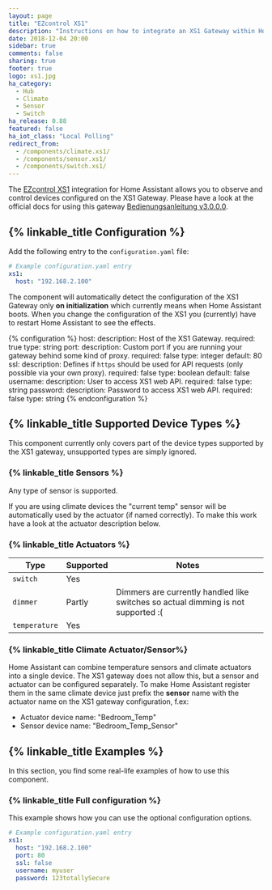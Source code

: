 ```yaml
---
layout: page
title: "EZcontrol XS1"
description: "Instructions on how to integrate an XS1 Gateway within Home Assistant."
date: 2018-12-04 20:00
sidebar: true
comments: false
sharing: true
footer: true
logo: xs1.jpg
ha_category:
  - Hub
  - Climate
  - Sensor
  - Switch
ha_release: 0.88
featured: false
ha_iot_class: "Local Polling"
redirect_from:
  - /components/climate.xs1/
  - /components/sensor.xs1/
  - /components/switch.xs1/
---
```


The [EZcontrol XS1](http://www.ezcontrol.de/content/view/36/28/) integration for Home Assistant allows you to observe and control devices configured on the XS1 Gateway. Please have a look at the official docs for using this gateway [Bedienungsanleitung v3.0.0.0](http://www.ezcontrol.de/support/downloads/XS1/xs1manual/Bedienungsanleitung_EZcontrol_XS1_3.0.0.0-2.pdf).

## {% linkable_title Configuration %}

Add the following entry to the `configuration.yaml` file:

```yaml
# Example configuration.yaml entry
xs1:
  host: "192.168.2.100"
```

The component will automatically detect the configuration of the XS1 Gateway only **on initialization** which currently means when Home Assistant boots. When you change the configuration of the XS1 you (currently) have to restart Home Assistant to see the effects.

{% configuration %}
host:
  description: Host of the XS1 Gateway.
  required: true
  type: string
port:
  description: Custom port if you are running your gateway behind some kind of proxy.
  required: false
  type: integer
  default: 80
ssl:
  description: Defines if `https` should be used for API requests  (only possible via your own proxy).
  required: false
  type: boolean
  default: false
username:
  description: User to access XS1 web API.
  required: false
  type: string
password:
  description: Password to access XS1 web API.
  required: false
  type: string
{% endconfiguration %}

## {% linkable_title Supported Device Types %}

<p class='note warning'>
This component currently only covers part of the device types supported by the XS1 gateway, unsupported types are simply ignored.
</p>

### {% linkable_title Sensors %}

Any type of sensor is supported.

<p class='note warning'>
If you are using climate devices the "current temp" sensor will be automatically used by the actuator (if named correctly). To make this work have a look at the actuator description below.
</p>

### {% linkable_title Actuators %}

| Type          | Supported | Notes                                            |
|---------------|-----------|--------------------------------------------------|
| `switch`      | Yes       |                                                  |
| `dimmer`      | Partly    | Dimmers are currently handled like switches so actual dimming is not supported :(|
| `temperature` | Yes       |                                                  |


### {% linkable_title Climate Actuator/Sensor%}

Home Assistant can combine temperature sensors and climate actuators into a single device. The XS1 gateway does not allow this, but a sensor and actuator can be configured separately. To make Home Assistant register them in the same climate device just prefix the **sensor** name with the actuator name on the XS1 gateway configuration, f.ex:

- Actuator device name: "Bedroom_Temp"
- Sensor device name: "Bedroom_Temp_Sensor"

## {% linkable_title Examples %}

In this section, you find some real-life examples of how to use this component.

### {% linkable_title Full configuration %}

This example shows how you can use the optional configuration options.

```yaml
# Example configuration.yaml entry
xs1:
  host: "192.168.2.100"
  port: 80
  ssl: false
  username: myuser
  password: 123totallySecure
```
